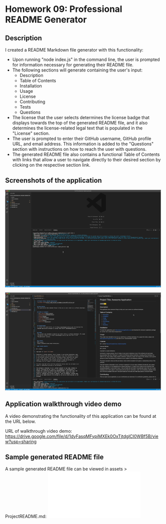 # Homework 09: Professional README Generator


## Description

I created a README Markdown file generator with this functionality:

* Upon running "node index.js" in the command line, the user is prompted for information necessary for generating their README file.
* The following sections will generate containing the user's input:
    * Description
    * Table of Contents
    * Installation
    * Usage
    * License
    * Contributing
    * Tests
    * Questions
* The license that the user selects determines the license badge that displays towards the top of the generated README file, and it also determines the license-related legal text that is populated in the "License" section.
* The user is prompted to enter their GitHub username, GitHub profile URL, and email address. This information is added to the "Questions" section with instructions on how to reach the user with questions.
* The generated README file also contains a functional Table of Contents with links that allow a user to navigate directly to their desired section by clicking on the respective section link.


## Screenshots of the application

![image](./assets/readme-gen-01.png)

![image](./assets/readme-gen-02.png)


## Application walkthrough video demo

A video demonstrating the functionality of this application can be found at the URL below.

URL of walkthrough video demo: https://drive.google.com/file/d/1dyFasqMFypiMXEk0OxTjtdglCI0WBf5B/view?usp=sharing


## Sample generated README file

A sample generated README file can be viewed in assets > ProjectREADME.md: ![sample-README](./assets/ProjectREADME.md)


